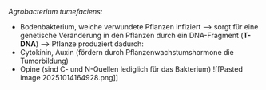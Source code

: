 *Agrobacterium tumefaciens:*
- Bodenbakterium, welche verwundete Pflanzen infiziert --> sorgt für eine genetische Veränderung in den Pflanzen durch ein DNA-Fragment (**T-DNA**)
--> Pflanze produziert dadurch:  
- Cytokinin, Auxin (fördern durch Pflanzenwachstumshormone die Tumorbildung)
- Opine (sind C- und N-Quellen lediglich für das Bakterium)
![[Pasted image 20251014164928.png]]

